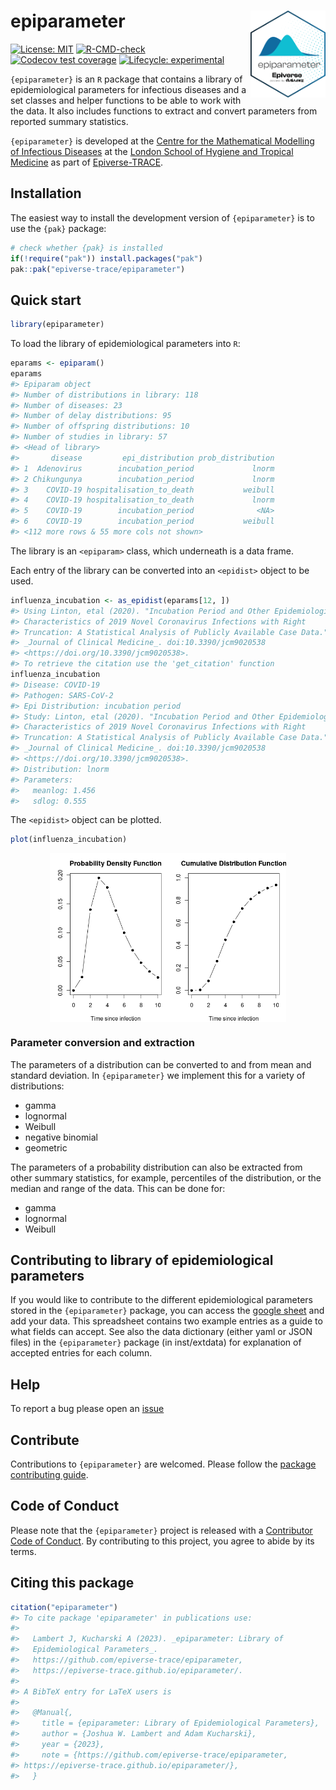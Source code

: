 
<!-- README.md is generated from README.Rmd. Please edit that file -->

# epiparameter <img src="man/figures/logo.png" align="right" width="120" />

<!-- badges: start -->

[![License:
MIT](https://img.shields.io/badge/License-MIT-yellow.svg)](https://opensource.org/licenses/MIT)
[![R-CMD-check](https://github.com/epiverse-trace/epiparameter/actions/workflows/R-CMD-check.yaml/badge.svg)](https://github.com/epiverse-trace/epiparameter/actions/workflows/R-CMD-check.yaml)
[![Codecov test
coverage](https://codecov.io/gh/epiverse-trace/epiparameter/branch/main/graph/badge.svg)](https://app.codecov.io/gh/epiverse-trace/epiparameter?branch=main)
[![Lifecycle:
experimental](https://img.shields.io/badge/lifecycle-experimental-orange.svg)](https://lifecycle.r-lib.org/articles/stages.html#experimental)
<!-- badges: end -->

`{epiparameter}` is an `R` package that contains a library of
epidemiological parameters for infectious diseases and a set classes and
helper functions to be able to work with the data. It also includes
functions to extract and convert parameters from reported summary
statistics.

`{epiparameter}` is developed at the [Centre for the Mathematical
Modelling of Infectious
Diseases](https://www.lshtm.ac.uk/research/centres/centre-mathematical-modelling-infectious-diseases)
at the [London School of Hygiene and Tropical
Medicine](https://www.lshtm.ac.uk/) as part of
[Epiverse-TRACE](https://data.org/initiatives/epiverse/).

## Installation

The easiest way to install the development version of `{epiparameter}`
is to use the `{pak}` package:

``` r
# check whether {pak} is installed
if(!require("pak")) install.packages("pak")
pak::pak("epiverse-trace/epiparameter")
```

## Quick start

``` r
library(epiparameter)
```

To load the library of epidemiological parameters into `R`:

``` r
eparams <- epiparam()
eparams
#> Epiparam object
#> Number of distributions in library: 118
#> Number of diseases: 23
#> Number of delay distributions: 95
#> Number of offspring distributions: 10
#> Number of studies in library: 57
#> <Head of library>
#>       disease         epi_distribution prob_distribution
#> 1  Adenovirus        incubation_period             lnorm
#> 2 Chikungunya        incubation_period             lnorm
#> 3    COVID-19 hospitalisation_to_death           weibull
#> 4    COVID-19 hospitalisation_to_death             lnorm
#> 5    COVID-19        incubation_period              <NA>
#> 6    COVID-19        incubation_period           weibull
#> <112 more rows & 55 more cols not shown>
```

The library is an `<epiparam>` class, which underneath is a data frame.

Each entry of the library can be converted into an `<epidist>` object to
be used.

``` r
influenza_incubation <- as_epidist(eparams[12, ])
#> Using Linton, etal (2020). "Incubation Period and Other Epidemiological
#> Characteristics of 2019 Novel Coronavirus Infections with Right
#> Truncation: A Statistical Analysis of Publicly Available Case Data."
#> _Journal of Clinical Medicine_. doi:10.3390/jcm9020538
#> <https://doi.org/10.3390/jcm9020538>. 
#> To retrieve the citation use the 'get_citation' function
influenza_incubation
#> Disease: COVID-19
#> Pathogen: SARS-CoV-2
#> Epi Distribution: incubation period
#> Study: Linton, etal (2020). "Incubation Period and Other Epidemiological
#> Characteristics of 2019 Novel Coronavirus Infections with Right
#> Truncation: A Statistical Analysis of Publicly Available Case Data."
#> _Journal of Clinical Medicine_. doi:10.3390/jcm9020538
#> <https://doi.org/10.3390/jcm9020538>.
#> Distribution: lnorm
#> Parameters:
#>   meanlog: 1.456
#>   sdlog: 0.555
```

The `<epidist>` object can be plotted.

``` r
plot(influenza_incubation)
```

<img src="man/figures/README-plot-epidist-1.png" width="75%" style="display: block; margin: auto;" />

### Parameter conversion and extraction

The parameters of a distribution can be converted to and from mean and
standard deviation. In `{epiparameter}` we implement this for a variety
of distributions:

- gamma
- lognormal
- Weibull
- negative binomial
- geometric

The parameters of a probability distribution can also be extracted from
other summary statistics, for example, percentiles of the distribution,
or the median and range of the data. This can be done for:

- gamma
- lognormal
- Weibull

## Contributing to library of epidemiological parameters

If you would like to contribute to the different epidemiological
parameters stored in the `{epiparameter}` package, you can access the
[google
sheet](https://docs.google.com/spreadsheets/d/1zVpaaKkQ7aeMdRN2r0p-W4d2TtccL5HcIOp_w-lfkEQ/edit?usp=sharing)
and add your data. This spreadsheet contains two example entries as a
guide to what fields can accept. See also the data dictionary (either
yaml or JSON files) in the `{epiparameter}` package (in inst/extdata)
for explanation of accepted entries for each column.

## Help

To report a bug please open an
[issue](https://github.com/epiverse-trace/epiparameter/issues/new/choose)

## Contribute

Contributions to `{epiparameter}` are welcomed. Please follow the
[package contributing
guide](https://github.com/epiverse-trace/epiparameter/blob/main/.github/CONTRIBUTING.md).

## Code of Conduct

Please note that the `{epiparameter}` project is released with a
[Contributor Code of
Conduct](https://github.com/epiverse-trace/.github/blob/main/CODE_OF_CONDUCT.md).
By contributing to this project, you agree to abide by its terms.

## Citing this package

``` r
citation("epiparameter")
#> To cite package 'epiparameter' in publications use:
#> 
#>   Lambert J, Kucharski A (2023). _epiparameter: Library of
#>   Epidemiological Parameters_.
#>   https://github.com/epiverse-trace/epiparameter,
#>   https://epiverse-trace.github.io/epiparameter/.
#> 
#> A BibTeX entry for LaTeX users is
#> 
#>   @Manual{,
#>     title = {epiparameter: Library of Epidemiological Parameters},
#>     author = {Joshua W. Lambert and Adam Kucharski},
#>     year = {2023},
#>     note = {https://github.com/epiverse-trace/epiparameter,
#> https://epiverse-trace.github.io/epiparameter/},
#>   }
```
